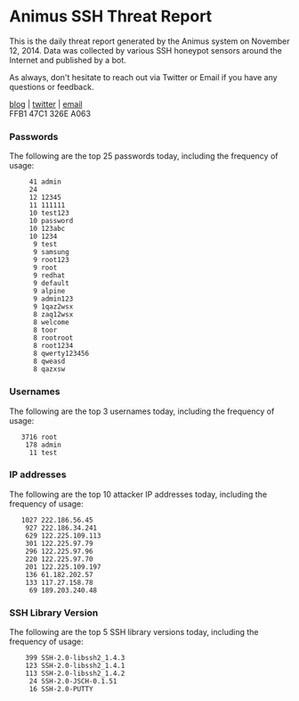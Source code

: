 # Animus SSH Threat Report

This is the daily threat report generated by the Animus system on November 12, 2014. Data was collected by various SSH honeypot sensors around the Internet and published by a bot.  

As always, don't hesitate to reach out via Twitter or Email if you have any questions or feedback.  

[blog](http://morris.guru) | [twitter](https://twitter.com/andrew___morris) | [email](mailto:andrew@morris.guru)  
FFB1 47C1 326E A063  
### Passwords
The following are the top 25 passwords today, including the frequency of usage:
```
     41 admin
     24 
     12 12345
     11 111111
     10 test123
     10 password
     10 123abc
     10 1234
      9 test
      9 samsung
      9 root123
      9 root
      9 redhat
      9 default
      9 alpine
      9 admin123
      9 1qaz2wsx
      8 zaq12wsx
      8 welcome
      8 toor
      8 rootroot
      8 root1234
      8 qwerty123456
      8 qweasd
      8 qazxsw
```

### Usernames
The following are the top 3 usernames today, including the frequency of usage:
```
   3716 root
    178 admin
     11 test
```

### IP addresses
The following are the top 10 attacker IP addresses today, including the frequency of usage:
```
   1027 222.186.56.45
    927 222.186.34.241
    629 122.225.109.113
    301 122.225.97.79
    296 122.225.97.96
    220 122.225.97.70
    201 122.225.109.197
    136 61.182.202.57
    133 117.27.158.78
     69 189.203.240.48
```

### SSH Library Version
The following are the top 5 SSH library versions today, including the frequency of usage:
```
    399 SSH-2.0-libssh2_1.4.3
    123 SSH-2.0-libssh2_1.4.1
    113 SSH-2.0-libssh2_1.4.2
     24 SSH-2.0-JSCH-0.1.51
     16 SSH-2.0-PUTTY
```
